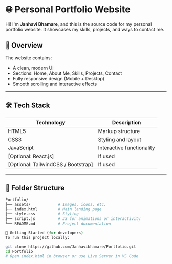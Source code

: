 # 🌐 Personal Portfolio Website

Hi! I'm **Janhavi Bhamare**, and this is the source code for my personal portfolio website. It showcases my skills, projects, and ways to contact me.

## 📸 Overview

The website contains:
- A clean, modern UI
- Sections: Home, About Me, Skills, Projects, Contact
- Fully responsive design (Mobile + Desktop)
- Smooth scrolling and interactive effects

---

## 🛠️ Tech Stack

| Technology | Description               |
|------------|---------------------------|
| HTML5      | Markup structure          |
| CSS3       | Styling and layout        |
| JavaScript | Interactive functionality |
| [Optional: React.js] | If used        |
| [Optional: TailwindCSS / Bootstrap] | If used |

---

## 📁 Folder Structure

```bash
Portfolio/
├── assets/            # Images, icons, etc.
├── index.html         # Main landing page
├── style.css          # Styling
├── script.js          # JS for animations or interactivity
└── README.md          # Project documentation

🏁 Getting Started (for developers)
To run this project locally:

git clone https://github.com/Janhavibhamare/Portfolio.git
cd Portfolio
# Open index.html in browser or use Live Server in VS Code

